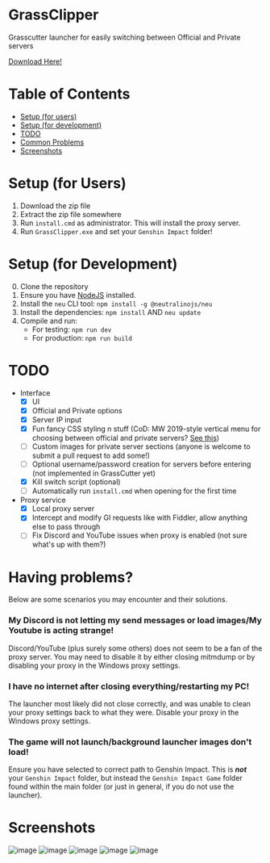# GrassClipper
Grasscutter launcher for easily switching between Official and Private servers

[Download Here!](https://github.com/Grasscutters/GrassClipper/releases/)

# Table of Contents

* [Setup (for users)](#setup-for-users)
* [Setup (for development)](#setup-for-development)
* [TODO](#todo)
* [Common Problems](#having-problems)
* [Screenshots](#screenshots)

# Setup (for Users)

1. Download the zip file
2. Extract the zip file somewhere
3. Run `install.cmd` as administrator. This will install the proxy server.
4. Run `GrassClipper.exe` and set your `Genshin Impact` folder!

# Setup (for Development)

0. Clone the repository
1. Ensure you have [NodeJS](https://nodejs.org/en/download/) installed.
2. Install the `neu` CLI tool: `npm install -g @neutralinojs/neu`
3. Install the dependencies: `npm install` AND `neu update`
4. Compile and run:
   * For testing: `npm run dev`
   * For production: `npm run build`

# TODO

* Interface
  * [x] UI
  * [x] Official and Private options
  * [x] Server IP input
  * [x] Fun fancy CSS styling n stuff (CoD: MW 2019-style vertical menu for choosing between official and private servers? [See this](https://charlieintel.com/wp-content/uploads/2020/11/MW-new-menu.png))
  * [ ] Custom images for private server sections (anyone is welcome to submit a pull request to add some!)
  * [ ] Optional username/password creation for servers before entering (not implemented in GrassCutter yet)
  * [x] Kill switch script (optional)
  * [ ] Automatically run `install.cmd` when opening for the first time
* Proxy service
  * [x] Local proxy server
  * [x] Intercept and modify GI requests like with Fiddler, allow anything else to pass through
  * [ ] Fix Discord and YouTube issues when proxy is enabled (not sure what's up with them?)

# Having problems?

Below are some scenarios you may encounter and their solutions.

### My Discord is not letting my send messages or load images/My Youtube is acting strange!

Discord/YouTube (plus surely some others) does not seem to be a fan of the proxy server. You may need to disable it by either closing mitmdump or by disabling your proxy in the Windows proxy settings.

### I have no internet after closing everything/restarting my PC!

The launcher most likely did not close correctly, and was unable to clean your proxy settings back to what they were. Disable your proxy in the Windows proxy settings.

### The game will not launch/background launcher images don't load!

Ensure you have selected to correct path to Genshin Impact. This is ***not*** your `Genshin Impact` folder, but instead the `Genshin Impact Game` folder found within the main folder (or just in general, if you do not use the launcher).

# Screenshots

![image](https://user-images.githubusercontent.com/25207995/164393190-f7e6633c-60bd-4186-bf0c-30d9f30871f4.png)
![image](https://user-images.githubusercontent.com/25207995/164393040-4da72f29-6d59-4af4-bd60-072269f2ba2a.png)
![image](https://user-images.githubusercontent.com/25207995/164393024-56543ddf-7063-4c04-9a9f-0c6238f30e90.png)
![image](https://user-images.githubusercontent.com/25207995/164393118-de844e75-f9a2-491a-aea6-f2d563abecc7.png)
![image](https://user-images.githubusercontent.com/25207995/164565452-4687b0a4-7c87-4108-83f3-a27ecfa75bd9.png)

